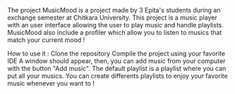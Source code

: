 The project MusicMood is a project made by 3 Epita's students during an exchange semester at Chitkara University.
This project is a music player with an user interface allowing the user to play music and handle playlists.
MusicMood also include a profiler which allow you to listen to musics that match your current mood !

How to use it :
Clone the repository
Compile the project using your favorite IDE
A window should appear, then, you can add music from your computer with the button "Add music".
The default playlist is a playlist where you can put all your musics.
You can create differents playlists to enjoy your favorite music whenever you want to !